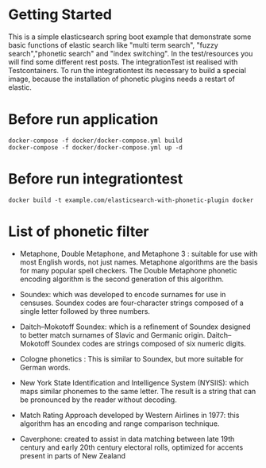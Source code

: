 # Getting Started

This is a simple elasticsearch spring boot example that demonstrate some basic functions of elastic search like "multi term search",
"fuzzy search","phonetic search" and "index switching". In the test/resources you will find some different rest posts.
The integrationTest ist realised with Testcontainers. To run the integrationtest its necessary to build a special image,
because the installation of phonetic plugins needs a restart of elastic. 

# Before run application 

    docker-compose -f docker/docker-compose.yml build
    docker-compose -f docker/docker-compose.yml up -d


# Before run integrationtest

    docker build -t example.com/elasticsearch-with-phonetic-plugin docker

# List of phonetic filter
- Metaphone, Double Metaphone, and Metaphone 3 :
suitable for use with most English words, not just names. Metaphone algorithms are the basis for many popular spell checkers. The Double Metaphone phonetic encoding algorithm is the second generation of this algorithm.

- Soundex: 
which was developed to encode surnames for use in censuses. Soundex codes are four-character strings composed of a single letter followed by three numbers.

- Daitch–Mokotoff Soundex:
which is a refinement of Soundex designed to better match surnames of Slavic and Germanic origin. Daitch–Mokotoff Soundex codes are strings composed of six numeric digits.

- Cologne phonetics :
This is similar to Soundex, but more suitable for German words.

- New York State Identification and Intelligence System (NYSIIS): 
which maps similar phonemes to the same letter. The result is a string that can be pronounced by the reader without decoding.

- Match Rating Approach developed by Western Airlines in 1977: 
this algorithm has an encoding and range comparison technique.

- Caverphone: 
created to assist in data matching between late 19th century and early 20th century electoral rolls, optimized for accents present in parts of New Zealand
